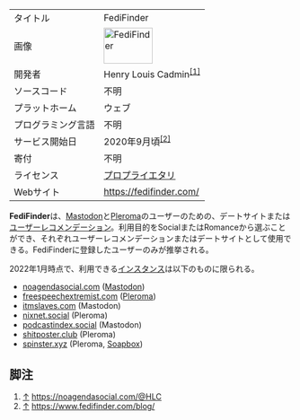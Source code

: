 <div>

|                    |                                                                                                                                                              |
|--------------------|--------------------------------------------------------------------------------------------------------------------------------------------------------------|
| タイトル           | FediFinder                                                                                                                                                   |
| 画像               | [<img src="/images/9/91/FF.logo.small.png" width="87" height="64" alt="FediFinder" />](/%E3%83%95%E3%82%A1%E3%82%A4%E3%83%AB:FF.logo.small.png "FediFinder") |
| 開発者             | Henry Louis Cadmin<sup>[\[1\]](#cite_note-1)</sup>                                                                                                           |
| ソースコード       | 不明                                                                                                                                                         |
| プラットホーム     | ウェブ                                                                                                                                                       |
| プログラミング言語 | 不明                                                                                                                                                         |
| サービス開始日     | 2020年9月頃<sup>[\[2\]](#cite_note-2)</sup>                                                                                                                  |
| 寄付               | 不明                                                                                                                                                         |
| ライセンス         | [プロプライエタリ](/%E3%83%97%E3%83%AD%E3%83%97%E3%83%A9%E3%82%A4%E3%82%A8%E3%82%BF%E3%83%AA "プロプライエタリ")                                             |
| Webサイト          | <a href="https://fedifinder.com/" rel="nofollow">https://fedifinder.com/</a>                                                                                 |

  

  
**FediFinder**は、[Mastodon](/Mastodon "Mastodon")と[Pleroma](/Pleroma "Pleroma")のユーザーのための、デートサイトまたは[ユーザーレコメンデーション](/%E3%83%A6%E3%83%BC%E3%82%B6%E3%83%BC%E3%83%AC%E3%82%B3%E3%83%A1%E3%83%B3%E3%83%87%E3%83%BC%E3%82%B7%E3%83%A7%E3%83%B3 "ユーザーレコメンデーション")。利用目的をSocialまたはRomanceから選ぶことができ、それぞれユーザーレコメンデーションまたはデートサイトとして使用できる。FediFinderに登録したユーザーのみが推挙される。

2022年1月時点で、利用できる[インスタンス](/%E3%82%A4%E3%83%B3%E3%82%B9%E3%82%BF%E3%83%B3%E3%82%B9 "インスタンス")は以下のものに限られる。

-   <a href="https://noagendasocial.com" rel="nofollow">noagendasocial.com</a> ([Mastodon](/Mastodon "Mastodon"))
-   <a href="https://freespeechextremist.com" rel="nofollow">freespeechextremist.com</a> ([Pleroma](/Pleroma "Pleroma"))
-   <a href="https://itmslaves.com" rel="nofollow">itmslaves.com</a> (Mastodon)
-   <a href="https://nixnet.social" rel="nofollow">nixnet.social</a> (Pleroma)
-   <a href="https://podcastindex.social" rel="nofollow">podcastindex.social</a> (Mastodon)
-   <a href="https://shitposter.club" rel="nofollow">shitposter.club</a> (Pleroma)
-   <a href="https://spinster.xyz" rel="nofollow">spinster.xyz</a> (Pleroma, [Soapbox](/Soapbox "Soapbox"))

## 脚注

<div>

1.  [↑](#cite_ref-1) <a href="https://noagendasocial.com/@HLC" rel="nofollow">https://noagendasocial.com/@HLC</a>
2.  [↑](#cite_ref-2) <a href="https://www.fedifinder.com/blog/" rel="nofollow">https://www.fedifinder.com/blog/</a>

</div>

</div>
